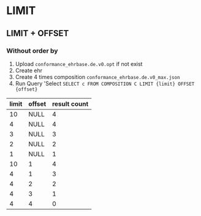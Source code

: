 # LIMIT
## LIMIT + OFFSET 
### Without order by 
1. Upload `conformance_ehrbase.de.v0.opt` if not exist
2. Create ehr
3. Create 4 times composition  `conformance_ehrbase.de.v0_max.json`
4. Run Query 'Select `SELECT c FROM COMPOSITION C LIMIT {limit} OFFSET {offset}`

| limit | offset | result count |
|-------|--------|--------------|
| 10    | NULL   | 4            |
| 4     | NULL   | 4            |
| 3     | NULL   | 3            |
| 2     | NULL   | 2            |
| 1     | NULL   | 1            |
| 10    | 1      | 4            |
| 4     | 1      | 3            |
| 4     | 2      | 2            |
| 4     | 3      | 1            |
| 4     | 4      | 0            |
